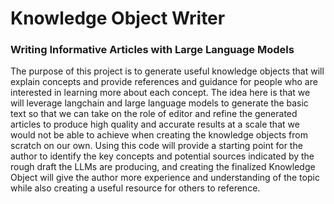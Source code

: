 # Knowledge Object Writer

### Writing Informative Articles with Large Language Models

The purpose of this project is to generate useful knowledge objects that will explain concepts and provide references and guidance for people who are interested in learning more about each concept. The idea here is that we will leverage langchain and large language models to generate the basic text so that we can take on the role of editor and refine the generated articles to produce high quality and accurate results at a scale that we would not be able to achieve when creating the knowledge objects from scratch on our own. Using this code will provide a starting point for the author to identify the key concepts and potential sources indicated by the rough draft the LLMs are producing, and creating the finalized Knowledge Object will give the author more experience and understanding of the topic while also creating a useful resource for others to reference.

